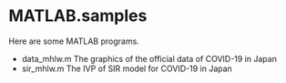 # MATLAB.samples
Here are some MATLAB programs. 
- data_mhlw.m
  The graphics of the official data of COVID-19 in Japan
- sir_mhlw.m
  The IVP of SIR model for COVID-19 in Japan
